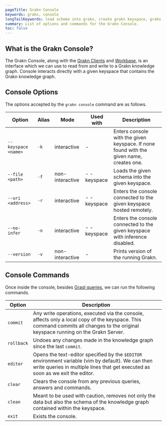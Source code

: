 ```yaml
---
pageTitle: Grakn Console
keywords: grakn, console
longTailKeywords: load schema into grakn, create grakn keyspace, grakn console
summary: List of options and commands for the Grakn Console.
toc: false
---
```


## What is the Grakn Console?
The Grakn Console, along with the [Grakn Clients](../03-client-api/00-overview.md) and [Workbase](...), is an interface which we can use to read from and write to a Grakn knowledge graph. Console interacts directly with a given keyspace that contains the Grakn knowledge graph.

## Console Options

The options accepted by the `grakn console` command are as follows.

| Option               | Alias | Mode            | Used with   | Description                                                                             |
|----------------------|-------|-----------------|-------------|---------------------------------------------------------------------------------------- |
| `--keyspace <name>`  | `-k`  | interactive     | -           | Enters console with the given keyspace. If none found with the given name, creates one. |
| `--file <path>`      | `-f`  | non-interactive | - -keyspace | Loads the given schema into the given keyspace.                                         |
| `--uri <address>`    | `-r`  | interactive     | - -keyspace | Enters the console connected to the given keyspace hosted remotely.                     |
| `--no-infer`         | `-n`  | interactive     | - -keyspace | Enters the console connected to the given keyspace with inference disabled.             |
| `--version`          | `-v`  | non-interactive | -           | Prints version of the running Grakn.                                                    |

<!-- ### Selecting/creating a keyspace
To enter an existing or new keyspace, we use the `--keyspace` (or `-k`) option followed by the name of the keyspace. The name may only contain alphanumeric values and underscores.

```
./grakn console --keyspace keyspace_name
```

### Loading a schema into a keyspace
To load a [schema](../09-schema/00-overview.md) into a keyspace, we use the `--file` (or `-f`) option followed by the path to the schema (`.gql`) file. In addition, we need to [select the keyspace](#selecting/creating-a-keyspace) into which the schema should be loaded. Note that if the keyspace has not yet been created, this command also creates a new keyspace with the given name.

```
./grakn console -k keyspace_name --file path/to/schema.gql
```

### Entering a remote keyspace
If the keyspace of interest is hosted remotely, we use the `--uri` (or `r`) option followed by the target URI. In addition, we need to [select the keyspace](#selecting/creating-a-keyspace) that we would like to enter.

```
./grakn console -k keyspace_name --uri the-uri-hosting-the-keyspace
```

### Disabling inference
If we intend to ignore [inferred instances of data](...) when querying the knowledge graph, we use the `-no-infer` (or `-n`).

```
./grakn console -k keyspace_name --no-infer
```

### Viewing the Grakn's version
To find out which version of Grakn is installed, we use the `--version` (or `-v`) option. -->

## Console Commands

Once inside the console, besides [Graql queries](../11-query/00-overview.md), we can run the following commands.

| Option     | Description                                                                                                                                                                           |
|------------| ------------------------------------------------------------------------------------------------------------------------------------------------------------------------------------- |
| `commit`   | Any write operations, executed via the console, affects only a local copy of the keyspace. This command commits all changes to the original keyspace running on the Grakn Server.     |
| `rollback` | Undoes any changes made in the knowledge graph since the last `commit`.                                                                                                               |
| `editor`   | Opens the text-editor specified by the `$EDITOR` environment variable (vim by default). We can then write queries in multiple lines that get executed as soon as we exit the editor.  |
| `clear`    | Clears the console from any previous queries, answers and commands.                                                                                                                   |
| `clean`    | Meant to be used with caution, removes not only the data but also the schema of the knowledge graph contained within the keyspace.                                                    |
| `exit`     | Exists the console.                                                                                                                                                                   |

<!-- ### Committing changes
Any write operations executed via the console affects only a _local_ copy of the keyspace that contains the altered knowledge graph. In order for these changes to be reflected on the original keyspace running on the Grakn Server, we use the `commit` command.

### Rolling back changes
As the name suggests, we use the `rollback` command to undo any uncommitted changes. This rolls the state of the knowledge graph back to how it was right after the last `commit` was made.

### Running multiline queries
The Grakn Console, at the moment, does not support multiline entries. However, we can use the `edit` command to open the text editor specified by the $EDITOR environment variable (vim by default). This will then allows us to write one or more queries in multiple lines and have them run as soon as we exit the text editor.

### Clearing the console
In order to clear the console from any previous queries, answers and commands, we use the `clear` command.

### Deleting the entire knowledge graph
Meant to be used with caution, the `clean` command removes not only the data but also the schema of the knowledge graph contained within the entered keyspace. This is an irreversible act that results in an empty keyspace.

### Exiting the console
To exit the console, we use the `exit` command. -->